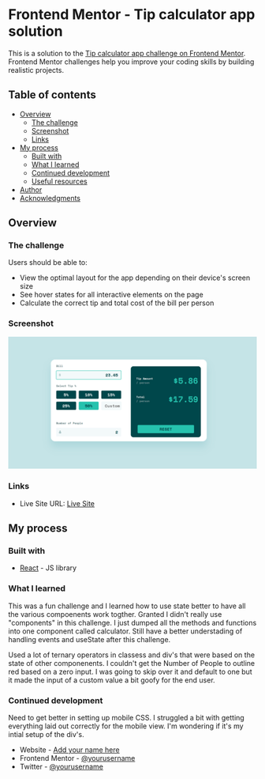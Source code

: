 # Frontend Mentor - Tip calculator app solution

This is a solution to the [Tip calculator app challenge on Frontend Mentor](https://www.frontendmentor.io/challenges/tip-calculator-app-ugJNGbJUX). Frontend Mentor challenges help you improve your coding skills by building realistic projects.

## Table of contents

- [Overview](#overview)
  - [The challenge](#the-challenge)
  - [Screenshot](#screenshot)
  - [Links](#links)
- [My process](#my-process)
  - [Built with](#built-with)
  - [What I learned](#what-i-learned)
  - [Continued development](#continued-development)
  - [Useful resources](#useful-resources)
- [Author](#author)
- [Acknowledgments](#acknowledgments)

## Overview

### The challenge

Users should be able to:

- View the optimal layout for the app depending on their device's screen size
- See hover states for all interactive elements on the page
- Calculate the correct tip and total cost of the bill per person

### Screenshot

![](./src/assests/images/screenshot.png)

### Links

- Live Site URL: [Live Site](https://resilient-gelato-5621c5.netlify.app/)

## My process

### Built with

- [React](https://reactjs.org/) - JS library

### What I learned

This was a fun challenge and I learned how to use state better to have all the various compoenents work togther. Granted I didn't really use "components" in this challenge. I just dumped all the methods and functions into one component called calculator. Still have a better understading of handling events and useState after this challenge.

Used a lot of ternary operators in classess and div's that were based on the state of other componenents. I couldn't get the Number of People to outline red based on a zero input. I was going to skip over it and default to one but it made the input of a custom value a bit goofy for the end user.

### Continued development

Need to get better in setting up mobile CSS. I struggled a bit with getting everything laid out correctly for the mobile view. I'm wondering if it's my intial setup of the div's.

- Website - [Add your name here](https://www.joeirvine.com)
- Frontend Mentor - [@yourusername](https://www.frontendmentor.io/profile/TheShonuff)
- Twitter - [@yourusername](https://www.twitter.com/TheDevShonuff)
